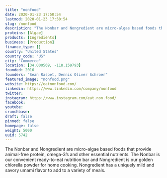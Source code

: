 ```yaml
---
title: "nonfood"
date: 2020-01-23 17:50:54
lastmod: 2020-01-23 17:50:54
slug: /nonfood
description: "The Nonbar and Nongredient are micro-algae based foods that provide animal-free protein, omega-3’s and other essential nutrients. The Nonbar is our convenient ready-to-eat nutrition bar and Nongredient is our golden chlorella powder for home cooking. Nongredient has a uniquely mild and savory umami flavor to add to a variety of meals."
proteins: [Algae]
products: [Ingredients]
business: [Production]
finance_type: []
country: "United States"
country_code: "US"
city: "Commerce"
location: [34.000569, -118.159793]
founded: 2016
founders: "Sean Raspet, Dennis Oliver Schroer"
featured_image: "nonfood.png"
website: https://eatnonfood.com/
linkedin: https://www.linkedin.com/company/nonfood
twitter: 
instagram: https://www.instagram.com/eat.non.food/
facebook: 
youtube: 
crunchbase: 
draft: false
pinned: false
homepage: false
weight: 5000
uuid: 5742
---
```

The Nonbar and Nongredient are micro-algae based foods that provide animal-free protein, omega-3’s and other essential nutrients. The Nonbar is our convenient ready-to-eat nutrition bar and Nongredient is our golden chlorella powder for home cooking. Nongredient has a uniquely mild and savory umami flavor to add to a variety of meals.
